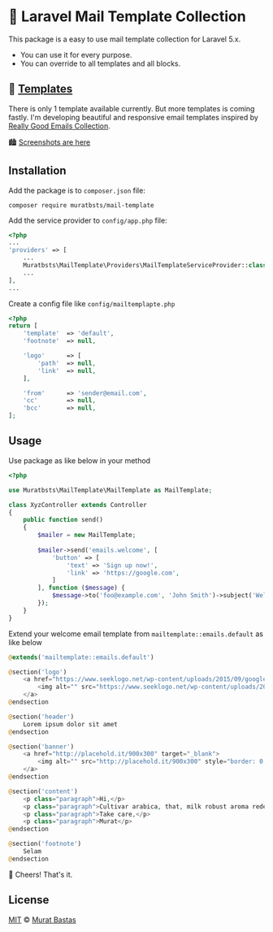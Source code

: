 # 💌 Laravel Mail Template Collection

This package is a easy to use mail template collection for Laravel 5.x.
* You can use it for every purpose.
* You can override to all templates and all blocks.

## 🎨 [Templates](./screenshots)

There is only 1 template available currently. But more templates is coming fastly.
I'm developing beautiful and responsive email templates inspired by [Really Good Emails Collection](https://codepen.io/reallygoodemails).

🏙 [Screenshots are here](./screenshots)

## Installation

Add the package is to `composer.json` file:

```shell
composer require muratbsts/mail-template
```

Add the service provider to `config/app.php` file:

```php
<?php
...
'providers' => [
    ...
    Muratbsts\MailTemplate\Providers\MailTemplateServiceProvider::class,
    ...
],
...
```

Create a config file like `config/mailtemplapte.php`

```php
<?php
return [
    'template'  => 'default',
    'footnote'  => null,

    'logo'      => [
        'path'  => null,
        'link'  => null,
    ],

    'from'      => 'sender@email.com',
    'cc'        => null,
    'bcc'       => null,
];
```

## Usage

Use package as like below in your method

```php
<?php

use Muratbsts\MailTemplate\MailTemplate as MailTemplate;

class XyzController extends Controller
{
    public function send()
    {
        $mailer = new MailTemplate;
    
        $mailer->send('emails.welcome', [
            'button' => [
                'text' => 'Sign up now!',
                'link' => 'https://google.com',
            ]
        ], function ($message) {
            $message->to('foo@example.com', 'John Smith')->subject('Welcome!');
        });
    }
}
```

Extend your welcome email template from `mailtemplate::emails.default` as like below

```php
@extends('mailtemplate::emails.default')

@section('logo')
    <a href="https://www.seeklogo.net/wp-content/uploads/2015/09/google-mail-logo-vector-download.jpg" style="text-decoration: none;transition: opacity 0.1s ease-in;color: #c3ced9;" target="_blank">
        <img alt="" src="https://www.seeklogo.net/wp-content/uploads/2015/09/google-mail-logo-vector-download.jpg" style="display: block;height: auto;width: 100%;border: 0;max-width: 142px;max-height: 142px;" width="142">
    </a>
@endsection

@section('header')
    Lorem ipsum dolor sit amet
@endsection

@section('banner')
    <a href="http://placehold.it/900x300" target="_blank">
        <img alt="" src="http://placehold.it/900x300" style="border: 0;display: block;height: auto;width: 100%;max-width: 900px;" width="560">
    </a>
@endsection

@section('content')
    <p class="paragraph">Hi,</p>
    <p class="paragraph">Cultivar arabica, that, milk robust aroma redeye skinny arabica. Qui skinny, americano barista roast crema single shot filter. To go decaffeinated to go, mug iced sit plunger pot con panna decaffeinated barista sugar café au lait. Cup mazagran milk grinder, coffee steamed fair trade and whipped con panna aromatic.</p>
    <p class="paragraph">Take care,</p>
    <p class="paragraph">Murat</p>
@endsection

@section('footnote')
    Selam
@endsection
```

🎉 Cheers! That's it.

## License

[MIT](./LICENCE) &copy; [Murat Bastas](http://muratbt.me)
